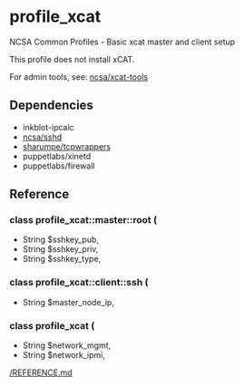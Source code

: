 # profile_xcat

NCSA Common Profiles - Basic xcat master and client setup

This profile does not install xCAT.

For admin tools, see: [ncsa/xcat-tools](https://github.com/ncsa/xcat-tools)

## Dependencies

- inkblot-ipcalc
- [ncsa/sshd](https://github.com/ncsa/puppet-sshd)
- [sharumpe/tcpwrappers](https://forge.puppet.com/sharumpe/tcpwrappers)
- puppetlabs/xinetd
- puppetlabs/firewall

## Reference

### class profile_xcat::master::root (
-    String $sshkey_pub,
-    String $sshkey_priv,
-    String $sshkey_type,
### class profile_xcat::client::ssh (
-    String $master_node_ip,
### class profile_xcat (
-    String $network_mgmt,
-    String $network_ipmi,

[/REFERENCE.md](REFERENCE.md)

